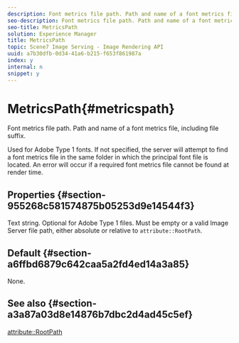 ```yaml
---
description: Font metrics file path. Path and name of a font metrics file, including file suffix.
seo-description: Font metrics file path. Path and name of a font metrics file, including file suffix.
seo-title: MetricsPath
solution: Experience Manager
title: MetricsPath
topic: Scene7 Image Serving - Image Rendering API
uuid: a7b30dfb-0d34-41a6-b215-f653f861987a
index: y
internal: n
snippet: y
---
```


# MetricsPath{#metricspath}

Font metrics file path. Path and name of a font metrics file, including file suffix.

Used for Adobe Type 1 fonts. If not specified, the server will attempt to find a font metrics file in the same folder in which the principal font file is located. An error will occur if a required font metrics file cannot be found at render time.

## Properties {#section-955268c581574875b05253d9e14544f3}

Text string. Optional for Adobe Type 1 files. Must be empty or a valid Image Server file path, either absolute or relative to `attribute::RootPath`.

## Default {#section-a6ffbd6879c642caa5a2fd4ed14a3a85}

None.

## See also {#section-a3a87a03d8e14876b7dbc2d4ad45c5ef}

[attribute::RootPath](r_rootpath.md#reference_17D57E5967BE403B8408FA7214017494) 
